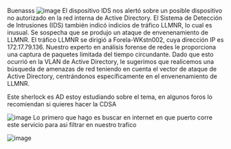 Buenasss
![image](https://github.com/user-attachments/assets/278b7e42-fded-4759-8206-7f9671247b28)
El dispositivo IDS nos alertó sobre un posible dispositivo no autorizado en la red interna de Active Directory. El Sistema de Detección de Intrusiones (IDS) también indicó indicios de tráfico LLMNR, lo cual es inusual. Se sospecha que se produjo un ataque de envenenamiento de LLMNR. El tráfico LLMNR se dirigió a Forela-WKstn002, cuya dirección IP es 172.17.79.136. Nuestro experto en análisis forense de redes le proporciona una captura de paquetes limitada del tiempo circundante. Dado que esto ocurrió en la VLAN de Active Directory, le sugerimos que realicemos una búsqueda de amenazas de red teniendo en cuenta el vector de ataque de Active Directory, centrándonos específicamente en el envenenamiento de LLMNR.

Este sherlock es AD estoy estudiando sobre el tema, en algunos foros lo recomiendan si quieres hacer la CDSA

![image](https://github.com/user-attachments/assets/a2f59275-62fd-4f58-a69a-6aba59589969)
Lo primero que hago es buscar en internet en que puerto corre este servicio para asi filtrar en nuestro trafico

![image](https://github.com/user-attachments/assets/b089034f-4c5e-4c80-9c42-ff7002096ab6)
